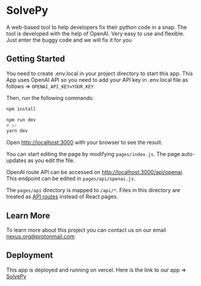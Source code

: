 # SolvePy

A web-based tool to help developers fix their python code in a snap.
The tool is developed with the help of OpenAI. Very easy to use and flexible. Just enter the buggy code and we will fix it for you

## Getting Started

You need to create .env.local in your project directory to start this app.
This App uses OpenAI API so you need to add your API key in .env.local file as follows =>
`OPENAI_API_KEY=YOUR_KEY`

Then, run the following commands:

```bash
npm install

npm run dev
# or
yarn dev
```

Open [http://localhost:3000](http://localhost:3000) with your browser to see the result.

You can start editing the page by modifying `pages/index.js`. The page auto-updates as you edit the file.

OpenAI route API can be accessed on [http://localhost:3000/api/openai](http://localhost:3000/api/openai). This endpoint can be edited in `pages/api/openai.js`.

The `pages/api` directory is mapped to `/api/*`. Files in this directory are treated as [API routes](https://nextjs.org/docs/api-routes/introduction) instead of React pages.

## Learn More

To learn more about this project you can contact us on our email <a href="mailto:nexus.org@protonmail.com">nexus.org@protonmail.com</a>

## Deployment

This app is deployed and running on vercel. Here is the link to our app => [SolvePy](https://solve-py.vercel.app/)
